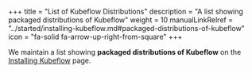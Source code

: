+++
title = "List of Kubeflow Distributions"
description = "A list showing packaged distributions of Kubeflow"
weight = 10
manualLinkRelref = "../started/installing-kubeflow.md#packaged-distributions-of-kubeflow"
icon = "fa-solid fa-arrow-up-right-from-square"
+++

We maintain a list showing __packaged distributions of Kubeflow__ on the [Installing Kubeflow](/docs/started/installing-kubeflow/#packaged-distributions-of-kubeflow) page.